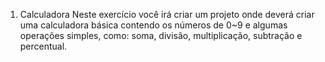 1. Calculadora
Neste exercício você irá criar um projeto onde deverá criar uma calculadora básica
contendo os números de 0~9 e algumas operações simples, como: soma, divisão,
multiplicação, subtração e percentual.